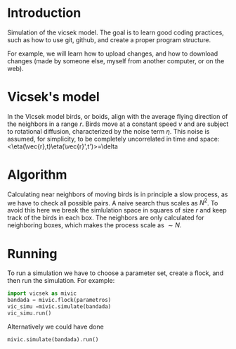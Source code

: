 # Introduction
Simulation of the vicsek model. The goal is to learn good coding practices, such as how to use git, github, and create a proper program structure.

For example, we will learn how to upload changes, and how to download changes (made by someone else, myself from another computer, or on the web).

# Vicsek's model
In the Vicsek model birds, or boids, align with the average flying direction of the neighbors in a range $r$. Birds move at a constant speed $v$ and are subject to rotational diffusion, characterized by the noise term $\eta$. This noise is assumed, for simplicity, to be completely uncorrelated in time and space: <\eta(\vec{r},t)\eta(\vec{r}',t')>=\delta

# Algorithm
Calculating near neighbors of moving birds is in principle a slow process, as we have to check all possible pairs. A naive search thus scales as $N^2$. To avoid this here we break the simlulation space in squares of size $r$ and keep track of the birds in each box. The neighbors are only calculated for neighboring boxes, which makes the process scale as $\sim N$.

# Running 
To run a simulation we have to choose a parameter set, create a flock, and then run the simulation. For example:

```python
import vicsek as mivic
bandada = mivic.flock(parametros)
vic_simu =mivic.simulate(bandada)
vic_simu.run()
```

Alternatively we could have done
```python
mivic.simulate(bandada).run()
```

